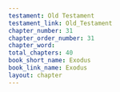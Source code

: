 ```yaml
---
testament: Old Testament
testament_link: Old_Testament
chapter_number: 31
chapter_order_number: 31
chapter_word: 
total_chapters: 40
book_short_name: Exodus
book_link_name: Exodus
layout: chapter
---
```


